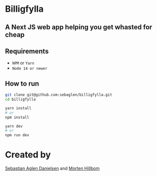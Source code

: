 # Billigfylla
## A Next JS web app helping you get whasted for cheap

## Requirements
* `NPM` or `Yarn`
* `Node 14 or newer`

## How to run
```bash
git clone git@github.com:sebaglen/billigfylla.git
cd billigfylla

yarn install
# or
npm install

yarn dev
# or
npm run dev
```

# Created by
[Sebastian Aglen Danielsen](https://github.com/sebaglen) and [Morten Hillbom](https://github.com/mortenhillbom)
